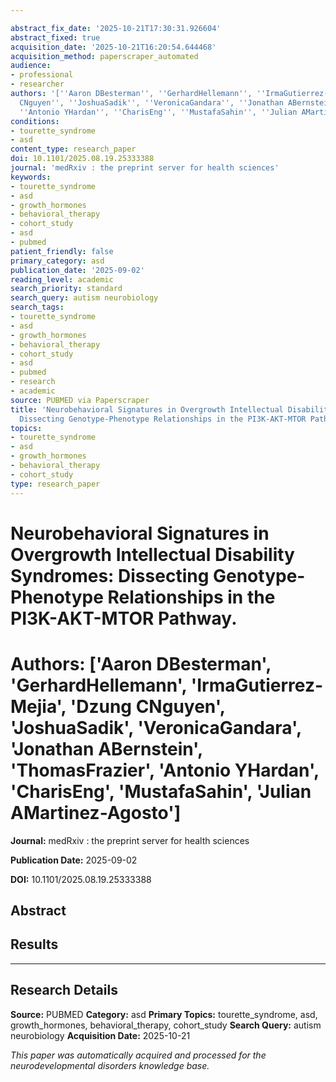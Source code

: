 ```yaml
---

abstract_fix_date: '2025-10-21T17:30:31.926604'
abstract_fixed: true
acquisition_date: '2025-10-21T16:20:54.644468'
acquisition_method: paperscraper_automated
audience:
- professional
- researcher
authors: '[''Aaron DBesterman'', ''GerhardHellemann'', ''IrmaGutierrez-Mejia'', ''Dzung
  CNguyen'', ''JoshuaSadik'', ''VeronicaGandara'', ''Jonathan ABernstein'', ''ThomasFrazier'',
  ''Antonio YHardan'', ''CharisEng'', ''MustafaSahin'', ''Julian AMartinez-Agosto'']'
conditions:
- tourette_syndrome
- asd
content_type: research_paper
doi: 10.1101/2025.08.19.25333388
journal: 'medRxiv : the preprint server for health sciences'
keywords:
- tourette_syndrome
- asd
- growth_hormones
- behavioral_therapy
- cohort_study
- asd
- pubmed
patient_friendly: false
primary_category: asd
publication_date: '2025-09-02'
reading_level: academic
search_priority: standard
search_query: autism neurobiology
search_tags:
- tourette_syndrome
- asd
- growth_hormones
- behavioral_therapy
- cohort_study
- asd
- pubmed
- research
- academic
source: PUBMED via Paperscraper
title: 'Neurobehavioral Signatures in Overgrowth Intellectual Disability Syndromes:
  Dissecting Genotype-Phenotype Relationships in the PI3K-AKT-MTOR Pathway.'
topics:
- tourette_syndrome
- asd
- growth_hormones
- behavioral_therapy
- cohort_study
type: research_paper
---
```




# Neurobehavioral Signatures in Overgrowth Intellectual Disability Syndromes: Dissecting Genotype-Phenotype Relationships in the PI3K-AKT-MTOR Pathway.

# **Authors:** ['Aaron DBesterman', 'GerhardHellemann', 'IrmaGutierrez-Mejia', 'Dzung CNguyen', 'JoshuaSadik', 'VeronicaGandara', 'Jonathan ABernstein', 'ThomasFrazier', 'Antonio YHardan', 'CharisEng', 'MustafaSahin', 'Julian AMartinez-Agosto']

**Journal:** medRxiv : the preprint server for health sciences

**Publication Date:** 2025-09-02

**DOI:** 10.1101/2025.08.19.25333388

## Abstract

## Results

---

## Research Details

**Source:** PUBMED
**Category:** asd
**Primary Topics:** tourette_syndrome, asd, growth_hormones, behavioral_therapy, cohort_study
**Search Query:** autism neurobiology
**Acquisition Date:** 2025-10-21

*This paper was automatically acquired and processed for the neurodevelopmental disorders knowledge base.*
